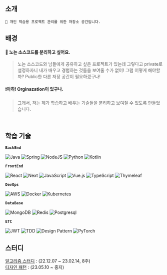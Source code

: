 ## 소개
```
📖 개인 학습용 프로젝트 관리를 위한 저장소 공간입니다.
```

## 배경

#### 🤔 **노는 소스코드를 분리하고 싶어요.**

> 노는 소스코드와 남들에게 공유하고 싶은 프로젝트가 있는데 그렇다고 private로 설정하자니 내가 배우고 경험하는 것들을 보여줄 수가 없어!
> 그럼 어떻게 해야할까?
> Public한 다른 저장 공간이 필요하겠구나!

#### ❗️**아하! Orginazation이 있구나.**

> 그래서, 저는 제가 학습하고 배우는 기술들을 분리하고 보여질 수 있도록 만들었습니다.

<br/>

## 학습 기술

<div>

**`BackEnd`**

![Java](https://img.shields.io/badge/java-%23ED8B00.svg?style=for-the-badge&logo=openjdk&logoColor=white)
![Spring](https://img.shields.io/badge/spring-%236DB33F.svg?style=for-the-badge&logo=spring&logoColor=white)
![NodeJS](https://img.shields.io/badge/node.js-%236DB33F?style=for-the-badge&logo=node.js&logoColor=white)
![Python](https://img.shields.io/badge/python-3670A0?style=for-the-badge&logo=python&logoColor=ffdd54)
![Kotlin](https://img.shields.io/badge/kotlin-%237F52FF.svg?style=for-the-badge&logo=kotlin&logoColor=white)

**`FrontEnd`**

![React](https://img.shields.io/badge/react-%2320232a.svg?style=for-the-badge&logo=react&logoColor=%2361DAFB)
![Next](https://img.shields.io/static/v1?style=for-the-badge&message=Next&color=000000&logo=Next.js&logoColor=FFFFFF&label=)
![JavaScript](https://img.shields.io/badge/javascript-%23323330.svg?style=for-the-badge&logo=javascript&logoColor=%23F7DF1E)
![Vue.js](https://img.shields.io/badge/vuejs-%2335495e.svg?style=for-the-badge&logo=vuedotjs&logoColor=%234FC08D)
![TypeScript](https://img.shields.io/static/v1?style=for-the-badge&message=TypeScript&color=4976C1&logo=TypeScript&logoColor=FFFFFF&label=)
![Thymeleaf](https://img.shields.io/badge/Thymeleaf-005F0F?style=for-the-badge&logo=Thymeleaf&logoColor=white)

**`DevOps`**

![AWS](https://img.shields.io/badge/AWS-232F3E.svg?style=for-the-badge&logo=amazon-aws&logoColor=white)
![Docker](https://img.shields.io/badge/docker-%230db7ed.svg?style=for-the-badge&logo=docker&logoColor=white)
![Kubernetes](https://img.shields.io/badge/kubernetes-%23326ce5.svg?style=for-the-badge&logo=kubernetes&logoColor=white)

**`DataBase`**

![MongoDB](https://img.shields.io/badge/MongoDB-%234ea94b.svg?style=for-the-badge&logo=mongodb&logoColor=white)
![Redis](https://img.shields.io/badge/redis-%23DD0031.svg?&style=for-the-badge&logo=redis&logoColor=white)
![Postgresql](https://img.shields.io/badge/PostgreSQL-316192?style=for-the-badge&logo=postgresql&logoColor=white)


**`ETC`**

![JWT](https://img.shields.io/badge/JWT-black?style=for-the-badge&logo=JSON%20web%20tokens)
![TDD](https://img.shields.io/badge/-TDD-%23Clojure?style=for-the-badge&logo=swagger&logoColor=white)
![Design Pattern](https://img.shields.io/badge/Design&nbsp;Pattern-000000?style=for-the-badge&logo=iterm2&logoColor=white)
![PyTorch](https://img.shields.io/badge/PyTorch-%23EE4C2C.svg?style=for-the-badge&logo=PyTorch&logoColor=white)




## 스터디

<div>
  
[알고리즘 스터디](https://github.com/gro-w-up) : (22.12.07 ~ 23.02.14, 8주)        
[디자인 패턴](https://github.com/Interesting-study/design-pattern-to-kotlin.git) : (23.05.10 ~ 중지)
   

  
  
</div>
